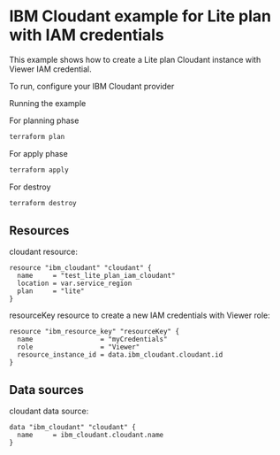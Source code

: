 # IBM Cloudant example for Lite plan with IAM credentials

This example shows how to create a Lite plan Cloudant instance with Viewer IAM credential.

To run, configure your IBM Cloudant provider

Running the example

For planning phase

```sh
terraform plan
```

For apply phase

```sh
terraform apply
```

For destroy

```sh
terraform destroy
```

## Resources

cloudant resource:

```hcl
resource "ibm_cloudant" "cloudant" {
  name     = "test_lite_plan_iam_cloudant"
  location = var.service_region
  plan     = "lite"
}
```

resourceKey resource to create a new IAM credentials with Viewer role:

```hcl
resource "ibm_resource_key" "resourceKey" {
  name                 = "myCredentials"
  role                 = "Viewer"
  resource_instance_id = data.ibm_cloudant.cloudant.id
}
```

## Data sources

cloudant data source:

```hcl
data "ibm_cloudant" "cloudant" {
  name     = ibm_cloudant.cloudant.name
}
```
